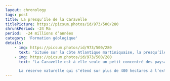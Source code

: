 ```yaml
---
layout: chronology
tags: post
title: La presqu’île de la Caravelle
titlePicture: https://picsum.photos/id/973/500/280
shrunkPeriod: -24 Ma
period:  -24 millions d’années
category: 'Formation géologique'
details:
    - img: https://picsum.photos/id/973/500/280
      text: "Située sur la côte Atlantique martiniquaise, la presqu’île de la Caravelle tient sa particularité des douze kilomètres d’avancée dans l’océan qui la constituent et à la spectaculaire et omniprésente fusion des panoramas entre terre et mer."
    - img: https://picsum.photos/id/973/500/280
      text: "La Caravelle est à elle seule un petit concentré des paysages de la Martinique : bananeraies, prairies parsemées d’arbustes sculptés par les alizées, forêt sèche autour du phare ou forêt tropicale au fond des vallons, mangroves où crabes et poissons pullulent, falaises battues par les vagues, plages abritées au fond des criques : rien ne manque !

      La réserve naturelle qui s’étend sur plus de 400 hectares à l’extrémité de la presqu’ile protège plus de cent-cinquante espèces végétales, caractéristiques des Petites Antilles et accueille des dizaines d’espèces d’oiseaux."
---
```

